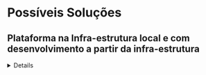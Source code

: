 # Possíveis Soluções

## Plataforma na Infra-estrutura local e com desenvolvimento a partir da infra-estrutura
 
 <details markdown='1'><su
 Prós:
  - Aplicação de desenvolvimento dependente de servidores próprios da **Empresa**

Contras:
 - Infraestrutura dependente de atualização
 - Preocupação com atualização em relação as novas plataformas 

## Plataforma de serviços com dependência de plataforma

Prós:
- Plataformas dependentes de atualização

Contras:

<!--stackedit_data:
eyJoaXN0b3J5IjpbNDE0MzQ2NzU5LDEwMTE5MTIyODgsLTQ1MD
gwNTMwOSw2MDk2ODE4NzRdfQ==
-->